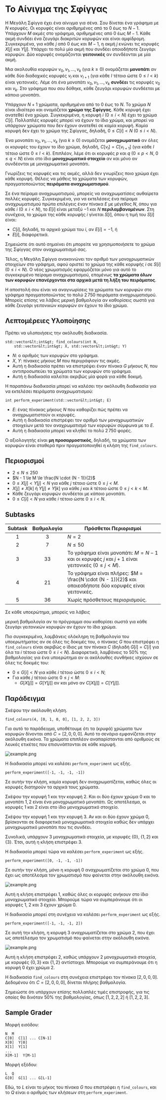# Το Αίνιγμα της Σφίγγας

Η Μεγάλη Σφίγγα έχει ένα αίνιγμα για σένα. 
Σου δίνεται ένα γράφημα με $N$ κορυφές.
Οι κορυφές είναι αριθμημένες από το $0$ έως το $N - 1$.
Υπάρχουν $M$ ακμές στο γράφημα, αριθμημένες από  $0$ έως $M-1$.
Κάθε ακμή συνδέει ένα ζευγάρι διακριτών κορυφών και είναι αμφίδρομη.
Συγκεκριμένα, για κάθε $j$ από $0$ έως και $M - 1$,
 η ακμή $j$ ενώνει τις κορυφές $X[j]$ και $Y[j]$.
Υπάρχει το πολύ μία ακμή που συνδέει οποιοδήποτε ζευγάρι κορυφών.
Δύο κορυφές ονομάζονται **γειτονικές**
 αν συνδέονται με μία ακμή.

Μια ακολουθία κορυφών $v_0, v_1, \ldots, v_k$ (για $k \ge 0$)
 ονομάζεται **μονοπάτι**
 αν κάθε δύο διαδοχικές κορυφές $v_l$ και $v_{l+1}$
 (για κάθε $l$ τέτοιο ώστε $0 \le l \lt k$)
 είναι γειτονικές.
Λέμε ότι ένα μονοπάτι $v_0, v_1, \ldots, v_k$ **συνδέει** τις κορυφές $v_0$ και $v_k$.
Στο γράφημα που σου δόθηκε, κάθε ζευγάρι κορυφών συνδέεται με κάποιο μονοπάτι.

Υπάρχουν $N + 1$ χρώματα, αριθμημένα από το $0$ έως το $N$.
Το χρώμα $N$ είναι ιδιαίτερο και ονομάζεται **χρώμα της Σφίγγας**.
Κάθε κορυφή έχει ανατεθεί ένα χρώμα.
Συγκεκριμένα, η κορυφή $i$ ($0 \le i \lt N$) έχει το χρώμα $C[i]$.
Πολλαπλές κορυφές μπορεί να έχουν το ίδιο χρώμα,
 και μπορεί να υπάρχουν χρώματα που δεν έχουν ανατεθεί σε καμία κορυφή.
Καμία κορυφή δεν έχει το χρώμα της Σφίγγας,
 δηλαδή, $0 \le C[i] \lt N$ ($0 \le i \lt N$).

Ένα μονοπάτι $v_0, v_1, \ldots, v_k$ (για $k \ge 0$)
 ονομάζεται **μονοχρωματικό**
 αν
 όλες οι κορυφές του έχουν το ίδιο χρώμα,
 δηλαδή, $C[v_l] = C[v_{l+1}]$ (για κάθε $l$ τέτοιο ώστε $0 \le l \lt k$).
Επιπλέον, λέμε ότι οι κορυφές $p$ και $q$ ($0 \le p \lt N$, $0 \le q \lt N$)
 είναι στο ίδιο **μονοχρωματικό στοιχείο**
 αν και μόνο αν συνδέονται με μονοχρωματικό μονοπάτι.

Γνωρίζεις τις κορυφές και τις ακμές,
 αλλά δεν γνωρίζεις ποιο χρώμα έχει κάθε κορυφή.
Θέλεις να μάθεις τα χρώματα των κορυφών,
 πραγματοποιώντας **πειράματα αναχρωματισμού**.

Σε ένα πείραμα αναχρωματισμού,
 μπορείς να αναχρωματίσεις αυθαίρετα πολλές κορυφές.
Συγκεκριμένα, για να εκτελέσεις ένα πείραμα αναχρωματισμού
 πρώτα επιλέγεις έναν πίνακα $E$ με μέγεθος $N$,
 όπου για κάθε $i$ ($0 \le i \lt N$),
 το $E[i]$ είναι μεταξύ $-1$ και $N$ **περιλαμβανομένων**.
Στη συνέχεια, το χρώμα της κάθε κορυφής $i$ γίνεται $S[i]$, όπου η τιμή του $S[i]$ είναι:
* $C[i]$, δηλαδή, το αρχικό χρώμα του $i$, αν $E[i] = -1$, ή
* $E[i]$, διαφορετικά.

Σημειώστε ότι αυτό σημαίνει ότι μπορείτε να χρησιμοποιήσετε το χρώμα της Σφίγγας στον αναχρωματισμό σας.

Τέλος, η Μεγάλη Σφίγγα ανακοινώνει
 τον αριθμό των μονοχρωματικών στοιχείων στο γράφημα,
 αφού οριστεί το χρώμα της κάθε κορυφής $i$ σε $S[i]$ ($0 \le i \lt N$).
Ο νέος χρωματισμός εφαρμόζεται μόνο για αυτό το συγκεκριμένο πείραμα αναχρωματισμού,
 επομένως **τα χρώματα όλων των κορυφών επανέρχονται στα αρχικά μετά τη λήξη του πειράματος**.

Η αποστολή σου είναι να αναγνωρίσεις τα χρώματα των κορυφών στο γράφημα
 πραγματοποιώντας το πολύ $2\,750$ πειράματα αναχρωματισμού.
Μπορείς επίσης να λάβεις μερική βαθμολογία
 αν καθορίσεις σωστά για κάθε ζευγάρι γειτονικών κορυφών
 αν έχουν το ίδιο χρώμα.

## Λεπτομέρειες Υλοποίησης

Πρέπει να υλοποιήσεις την ακόλουθη διαδικασία.

```
std::vector&lt;int&gt; find_colours(int N,
    std::vector&lt;int&gt; X, std::vector&lt;int&gt; Y)
```

* $N$: ο αριθμός των κορυφών στο γράφημα.
* $X$, $Y$: πίνακες μήκους $M$ που περιγράφουν τις ακμές.
* Αυτή η διαδικασία πρέπει να επιστρέψει έναν πίνακα $G$ μήκους $N$,
   που αντιπροσωπεύει τα χρώματα των κορυφών στο γράφημα.
* Αυτή η διαδικασία καλείται ακριβώς μία φορά για κάθε δοκιμή.

Η παραπάνω διαδικασία μπορεί να καλέσει την ακόλουθη διαδικασία
 για να εκτελέσει πειράματα αναχρωματισμού:

```
int perform_experiment(std::vector&lt;int&gt; E)
```

* $E$: ένας πίνακας μήκους $N$ που καθορίζει πώς πρέπει να αναχρωματιστούν οι κορυφές.
* Αυτή η διαδικασία επιστρέφει τον αριθμό των μονοχρωματικών στοιχείων
   μετά τον αναχρωματισμό των κορυφών σύμφωνα με το $E$.
* Αυτή η διαδικασία μπορεί να κληθεί το πολύ $2\,750$ φορές.

Ο αξιολογητής είναι **μη προσαρμοστικός**, δηλαδή,
 τα χρώματα των κορυφών είναι σταθερά πριν πραγματοποιηθεί η κλήση της `find_colours`.

## Περιορισμοί

* $2 \le N \le 250$
* $N - 1 \le M \le \frac{N \cdot (N - 1)}{2}$
* $0 \le X[j] \lt Y[j] \lt N$ για κάθε $j$ τέτοιο ώστε $0 \le j \lt M$.
* $X[j] \neq X[k]$ ή $Y[j] \neq Y[k]$
   για κάθε $j$ και $k$ τέτοιο ώστε $0 \le j \lt k \lt M$.
* Κάθε ζευγάρι κορυφών συνδέεται με κάποιο μονοπάτι.
* $0 \le C[i] \lt N$ για κάθε $i$ τέτοιο ώστε $0 \le i \lt N$.

## Subtasks

| Subtask | Βαθμολογία | Πρόσθετοι Περιορισμοί |
| :-------: | :-------: | -------------------- |
| 1         | $3$       | $N = 2$ |
| 2         | $7$       | $N \le 50$ |
| 3         | $33$      | Το γράφημα είναι μονοπάτι: $M = N - 1$ και οι κορυφές $j$ και $j+1$ είναι γειτονικές ($0 \leq j < M$). |
| 4         | $21$      | Το γράφημα είναι πλήρες: $M = \frac{N \cdot (N - 1)}{2}$ και οποιεσδήποτε δύο κορυφές είναι γειτονικές. |
| 5         | $36$      | Χωρίς πρόσθετους περιορισμούς. |

Σε κάθε υποερώτημα, μπορείς να λάβεις

 μερική βαθμολογία
 αν το πρόγραμμα σου καθορίσει σωστά
 για κάθε ζευγάρι γειτονικών κορυφών
 αν έχουν το ίδιο χρώμα.

Πιο συγκεκριμένα,
 λαμβάνεις ολόκληρη τη βαθμολογία του υποερωτήματος
 αν σε όλες τις δοκιμές του,
 ο πίνακας $G$ που επιστρέφει η `find_colours`
 είναι ακριβώς ο ίδιος με τον πίνακα $C$
 (δηλαδή $G[i] = C[i]$
 για όλα τα $i$ τέτοια ώστε $0 \le i \lt N$).
Διαφορετικά,
 λαμβάνεις το $50\%$ της βαθμολογίας για ένα υποερώτημα
 αν οι ακόλουθες συνθήκες ισχύουν
 σε όλες τις δοκιμές του:
* $0 \le G[i] \lt N$
   για κάθε $i$ τέτοιο ώστε $0 \le i \lt N$;
* Για κάθε $j$ τέτοιο ώστε $0 \le j \lt M$:
  * $G[X[j]] = G[Y[j]]$ αν και μόνο αν $C[X[j]] = C[Y[j]]$.

## Παράδειγμα

Σκέψου την ακόλουθη κλήση.

```
find_colours(4, [0, 1, 0, 0], [1, 2, 2, 3])
```

Για αυτό το παράδειγμα, υποθέτουμε ότι
 τα (κρυφά) χρώματα των κορυφών δίνονται από
 $C = [2, 0, 0, 0]$.
Αυτό το σενάριο εμφανίζεται στην ακόλουθη εικόνα.
Τα χρώματα επιπλέον αναπαρίστανται από αριθμούς σε λευκές ετικέτες που επισυνάπτονται σε κάθε κορυφή.

![example.png](sphinx_example.png "230")

Η διαδικασία μπορεί να καλέσει `perform_experiment` ως εξής.

```
perform_experiment([-1, -1, -1, -1])
```

Σε αυτήν την κλήση, καμία κορυφή δεν αναχρωματίζεται, καθώς όλες οι κορυφές διατηρούν τα αρχικά τους χρώματα.

Σκέψου την κορυφή $1$ και την κορυφή $2$.
Και οι δύο έχουν χρώμα $0$ και το μονοπάτι $1, 2$ είναι ένα μονοχρωματικό μονοπάτι.
Ως αποτέλεσμα, οι κορυφές $1$ και $2$ είναι στο ίδιο μονοχρωματικό στοιχείο.

Σκέψου την κορυφή $1$ και την κορυφή $3$.
Αν και οι δύο έχουν χρώμα $0$,
 βρίσκονται σε διαφορετικά μονοχρωματικά στοιχεία
 καθώς δεν υπάρχει μονοχρωματικό μονοπάτι που τις συνδέει.

Συνολικά, υπάρχουν $3$ μονοχρωματικά στοιχεία,
 με κορυφές $\{0\}$, $\{1, 2\}$ και $\{3\}$.
Έτσι, αυτή η κλήση επιστρέφει $3$.

Η διαδικασία μπορεί τώρα να καλέσει `perform_experiment` ως εξής.

```
perform_experiment([0, -1, -1, -1])
```

Σε αυτήν την κλήση, μόνο η κορυφή $0$ αναχρωματίζεται στο χρώμα $0$,
 που έχει ως αποτέλεσμα τον χρωματισμό που φαίνεται στην ακόλουθη εικόνα.

![example.png](sphinx_order1.png "230")

Αυτή η κλήση επιστρέφει $1$, καθώς όλες οι κορυφές ανήκουν στο ίδιο μονοχρωματικό στοιχείο.
Μπορούμε τώρα να συμπεράνουμε ότι οι κορυφές $1$, $2$ και $3$ έχουν χρώμα $0$.

Η διαδικασία μπορεί στη συνέχεια να καλέσει `perform_experiment` ως εξής.

```
perform_experiment([-1, -1, -1, 2])
```

Σε αυτή την κλήση, η κορυφή $3$ αναχρωματίζεται στο χρώμα $2$,
 που έχει ως αποτέλεσμα τον χρωματισμό που φαίνεται στην ακόλουθη εικόνα.

![example.png](sphinx_order2.png "230")

Αυτή η κλήση επιστρέφει $2$, καθώς υπάρχουν $2$ μονοχρωματικά στοιχεία,
 με κορυφές $\{0, 3\}$ και $\{1, 2\}$ αντίστοιχα. 
Μπορούμε να συμπεράνουμε ότι η κορυφή $0$ έχει χρώμα $2$.

Η διαδικασία `find_colours` στη συνέχεια επιστρέφει τον πίνακα $[2, 0, 0, 0]$.
Δεδομένου ότι $C = [2, 0, 0, 0]$, δίνεται πλήρης βαθμολογία.

Σημειώστε ότι υπάρχουν επίσης πολλαπλές τιμές επιστροφής, για τις οποίες θα δινόταν $50\%$ της βαθμολογίας, όπως $[1, 2, 2, 2]$ ή $[1, 2, 2, 3]$.

## Sample Grader

Μορφή εισόδου:

```
N  M
C[0]  C[1] ... C[N-1]
X[0]  Y[0]
X[1]  Y[1]
...
X[M-1]  Y[M-1]
```

Μορφή εξόδου:

```
L  Q
G[0]  G[1] ... G[L-1]
```

Εδώ, το $L$ είναι το μήκος του πίνακα $G$ που επιστρέφει η `find_colours`,
 και το $Q$ είναι ο αριθμός των κλήσεων στη `perform_experiment`.
